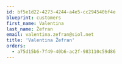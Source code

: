 ```yaml
---
id: bf5e1d22-4273-4244-a4e5-cc294540bf4e
blueprint: customers
first_name: Valentina
last_name: Žefran
email: valentina.zefran@siol.net
title: 'Valentina Žefran'
orders:
  - a75d15b6-7f49-40b6-ac2f-983110c59d86
---
```

